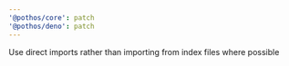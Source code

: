 ```yaml
---
'@pothos/core': patch
'@pothos/deno': patch
---
```


Use direct imports rather than importing from index files where possible
